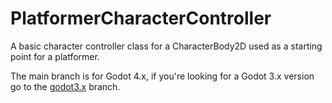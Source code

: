 # PlatformerCharacterController
A basic character controller class for a CharacterBody2D used as a starting point for a platformer.

The main branch is for Godot 4.x, if you're looking for a Godot 3.x version go to the [godot3.x](https://github.com/dragon1freak/PlatformerCharacterController/tree/godot3.x) branch.
